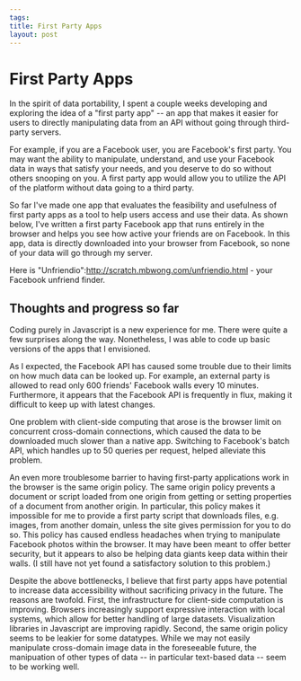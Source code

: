 ```yaml
--- 
tags: 
title: First Party Apps
layout: post
---
```


# First Party Apps

In the spirit of data portability, I spent a couple weeks developing and exploring the idea of a "first party app" -- an app that makes it easier for users to directly manipulating data from an API without going through third-party servers. 

For example, if you are a Facebook user, you are Facebook's first party. You may want the ability to manipulate, understand, and use your Facebook data in ways that satisfy your needs, and you deserve to do so without others snooping on you. A first party app would allow you to utilize the API of the platform without data going to a third party.

So far I've made one app that evaluates the feasibility and usefulness of first party apps as a tool to help users access and use their data. As shown below, I've written a first party Facebook app that runs entirely in the browser and helps you see how active your friends are on Facebook. In this app, data is directly downloaded into your browser from Facebook, so none of your data will go through my server.

Here is "Unfriendio":http://scratch.mbwong.com/unfriendio.html - your Facebook unfriend finder. 

## Thoughts and progress so far

Coding purely in Javascript is a new experience for me. There were quite a few surprises along the way. Nonetheless, I was able to code up basic versions of the apps that I envisioned.

As I expected, the Facebook API has caused some trouble due to their limits on how much data can be looked up. For example, an external party is allowed to read only 600 friends' Facebook walls every 10 minutes. Furthermore, it appears that the Facebook API is frequently in flux, making it difficult to keep up with latest changes.

One problem with client-side computing that arose is the browser limit on concurrent cross-domain connections, which caused the data to be downloaded much slower than a native app. Switching to Facebook's batch API, which handles up to 50 queries per request, helped alleviate this problem.

An even more troublesome barrier to having first-party applications work in the browser is the same origin policy. The same origin policy prevents a document or script loaded from one origin from getting or setting properties of a document from another origin. In particular, this policy makes it impossible for me to provide a first party script that downloads files, e.g. images, from another domain, unless the site gives permission for you to do so. This policy has caused endless headaches when trying to manipulate Facebook photos within the browser. It may have been meant to offer better security, but it appears to also be helping data giants keep data within their walls. (I still have not yet found a satisfactory solution to this problem.)

Despite the above bottlenecks, I believe that first party apps have potential to increase data accessibility without sacrificing privacy in the future. The reasons are twofold. First, the infrastructure for client-side computation is improving. Browsers increasingly support expressive interaction with local systems, which allow for better handling of large datasets. Visualization libraries in Javascript are improving rapidly. Second, the same origin policy seems to be leakier for some datatypes. While we may not easily manipulate cross-domain image data in the foreseeable future, the manipuation of other types of data -- in particular text-based data -- seem to be working well.


